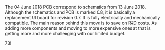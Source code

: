 The 04 June 2018 PCB correspond to schematics from 13 June 2018. Although the
schematics and PCB is marked 0.8, it is basically a replacement UI board for revision
0.7. It is fully electrically and mechanically compatible. The main reason behind this
move is to save on R&D costs. As adding more components and moving to more 
expensive ones at that is getting more and more challenging with our limited budget.

73!
